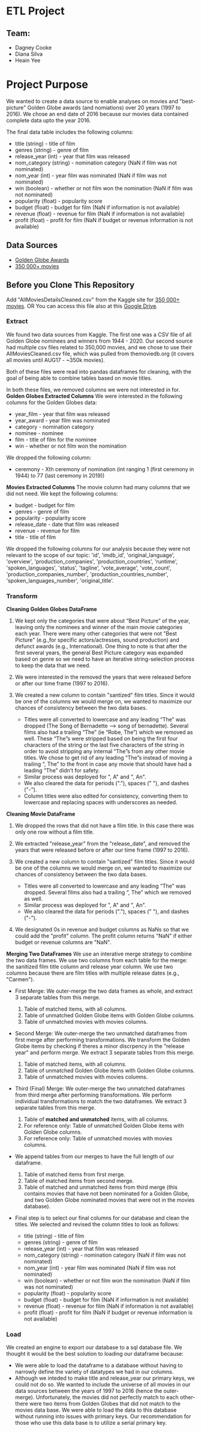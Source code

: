 # ETL Project

## Team:
* Dagney Cooke
* Diana Silva
* Heain Yee

# Project Purpose
We wanted to create a data source to enable analyses on movies and "best-picture" Golden Globe awards (and nomiations) over 20 years (1997 to 2016). We chose an end date of 2016 because our movies data contained complete data upto the year 2016.

The final data table includes the following columns:
* title (string) - title of film
* genres (string) - genre of film
* release_year (int) - year that film was released
* nom_category (string) - nomination category (NaN if film was not nominated)
* nom_year (int) - year film was nominated (NaN if film was not nominated)
* win (boolean) - whether or not film won the nomination (NaN if film was not nominated)
* popularity (float) - popularity score
* budget (float) - budget for film (NaN if information is not available)
* revenue (float) - revenue for film (NaN if information is not available)
* profit (float) - profit for film (NaN if budget or revenue information is not available)

## Data Sources
* [Golden Globe Awards](https://www.kaggle.com/unanimad/golden-globe-awards)
* [350 000+ movies](https://www.kaggle.com/stephanerappeneau/350-000-movies-from-themoviedborg#AllMoviesDetailsCleaned.csv)

## Before you Clone This Repository
Add "AllMoviesDetailsCleaned.csv" from the Kaggle site for [350 000+ movies](https://www.kaggle.com/stephanerappeneau/350-000-movies-from-themoviedborg#AllMoviesDetailsCleaned.csv). 
OR You can access this file also at this [Google Drive](https://drive.google.com/drive/folders/1oxaFbyAWkC3LX9S5jFebvk79Q7vLa6ek).

### Extract

We found two data sources from Kaggle.  The first one was a CSV file of all Golden Globe nominees and winners from 1944 - 2020.  Our second source had multiple csv files related to 350,000 movies, and we chose to use their AllMoviesCleaned.csv file, which was pulled from themoviedb.org (it covers all movies until AUG17  - ~350k movies).  

Both of these files were read into pandas dataframes for cleaning, with the goal of being able to combine tables based on movie titles.

In both these files, we removed columns we were not interested in for.
**Golden Globes Extracted Columns**
We were interested in the following columns for the Golden Globes data: 
* year_film - year that film was released
* year_award - year film was nominated
* category - nomination category
* nominee - nominee
* film - title of film for the nominee
* win - whether or not film won the nomination

We dropped the following column:
* ceremony - Xth ceremony of nomination (int ranging 1 (first ceremony in 1944) to 77 (last ceremony in 2019))

**Movies Extracted Columns**
The movie column had many columns that we did not need. We kept the following columns:
* budget - budget for film 
* genres - genre of film
* popularity - popularity score
* release_date - date that film was released
* revenue - revenue for film
* title - title of film

We dropped the following columns for our analysis because they were not relevant to the scope of our topic: 'id', 'imdb_id', 'original_language', 'overview', 'production_companies', 'production_countries', 'runtime', 'spoken_languages', 'status', 'tagline', 'vote_average', 'vote_count', 'production_companies_number', 'production_countries_number', 'spoken_languages_number', 'original_title'.

### Transform

**Cleaning Golden Globes DataFrame**

1. We kept only the categories that were about “Best Picture” of the year, leaving only the nominees and winner of the main movie categories each year. There were many other categories that were not "Best Picture" (e.g.,for specific actors/actresses, sound production) and defunct awards (e.g., International). One thing to note is that after the first several years, the general Best Picture category was expanded based on genre so we need to have an iterative string-selection process to keep the data that we need.  

2. We were interested in the removed the years that were released before or after our time frame (1997 to 2016).

3. We created a new column to contain "santized" film titles. Since it would be one of the columns we would merge on, we wanted to maximize our chances of consistency between the two data bases.
    * Titles were all converted to lowercase and any leading “The” was dropped (The Song of Bernadette --> song of bernadette). Several films also had a trailing “The” (ie “Robe, The”) which we removed as well.  These “The”s were stripped based on being the first four characters of the string or the last five characters of the string in order to avoid stripping any internal “The”s from any other movie titles.  We chose to get rid of any leading “The”s instead of moving a trailing “, The” to the front in case any movie that should have had a leading “The” didn’t for safety.
    * Similar process was deployed for ", A" and ", An".
    *  We also cleared the data for periods ("."), spaces (" "), and dashes ("-").
    * Column titles were also edited for consistency, converting them to lowercase and replacing spaces with underscores as needed.

**Cleaning Movie DataFrame**

1. We dropped the rows that did not have a film title. In this case there was only one row without a film title.

2. We extracted "release_year" from the "release_date", and removed the years that were released before or after our time frame (1997 to 2016).

3. We created a new column to contain "santized" film titles. Since it would be one of the columns we would merge on, we wanted to maximize our chances of consistency between the two data bases.
    * Titles were all converted to lowercase and any leading “The” was dropped. Several films also had a trailing “, The” which we removed as well.  
    * Similar process was deployed for ", A" and ", An".
    * We also cleared the data for periods ("."), spaces (" "), and dashes ("-").

4. We designated 0s in revenue and budget columns as NaNs so that we could add the "profit" column. The profit column returns "NaN" if either budget or revenue columns are "NaN".

**Merging Two DataFrames**
We use an interative merge strategy to combine the two data frames. We use two columns from each table for the merge: the sanitized film title column and release year column. We use two columns because there are film titles with multiple release dates (e.g., "Carmen"). 

* First Merge: We outer-merge the two data frames as whole, and extract 3 separate tables from this merge.
    1. Table of matched items, with all columns.
    2. Table of unmatched Golden Globe items with Golden Globe columns.
    3. Table of unmatched movies with movies columns.

* Second Merge: We outer-merge the two unmatched dataframes from first merge after performing transformations. We transform the Golden Globe items by checking if theres a minor discrpency in the "release year" and perform merge. We extract 3 separate tables from this merge.
    1. Table of matched items, with all columns.
    2. Table of unmatched Golden Globe items with Golden Globe columns.
    3. Table of unmatched movies with movies columns.

* Third (Final) Merge: We outer-merge the two unmatched dataframes from third merge after performing transformations. We perform individual transformations to match the two dataframes. We extract 3 separate tables from this merge.
    1. Table of **matched and unmatched** items, with all columns.
    2. For reference only: Table of unmatched Golden Globe items with Golden Globe columns.
    3. For reference only: Table of unmatched movies with movies columns.

* We append tables from our merges to have the full length of our dataframe.
    1. Table of matched items from first merge.
    2. Table of matched items from second merge.
    3. Table of matched and unmatched items from third merge (this contains movies that have not been nominated for a Golden Globe, and two Golden Globe nominated movies that were not in the movies database).

* Final step is to select our final columns for our database and clean the titles. We selected and revised the column titles to look as follows:
    * title (string) - title of film
    * genres (string) - genre of film
    * release_year (int) - year that film was released
    * nom_category (string) - nomination category (NaN if film was not nominated)
    * nom_year (int) - year film was nominated (NaN if film was not nominated)
    * win (boolean) - whether or not film won the nomination (NaN if film was not nominated)
    * popularity (float) - popularity score
    * budget (float) - budget for film (NaN if information is not available)
    * revenue (float) - revenue for film (NaN if information is not available)
    * profit (float) - profit for film (NaN if budget or revenue information is not available)

### Load
We created an engine to export our database to a sql database file. We thought it would be the best solution to loading our dataframe because:
* We were able to load the dataframe to a database without having to narrowly define the variety of datatypes we had in our columns.
* Although we inteded to make title and release_year our primary keys, we could not do so. We wanted to include the universe of all movies in our data sources between the years of 1997 to 2016 (hence the outer-merge). Unfortunately, the movies did not perfectly match to each other- there were two items from Golden Globes that did not match to the movies data base. We were able to load the data to this database without running into issues with primary keys. Our recommendation for those who use this data base is to utilize a serial primary key.